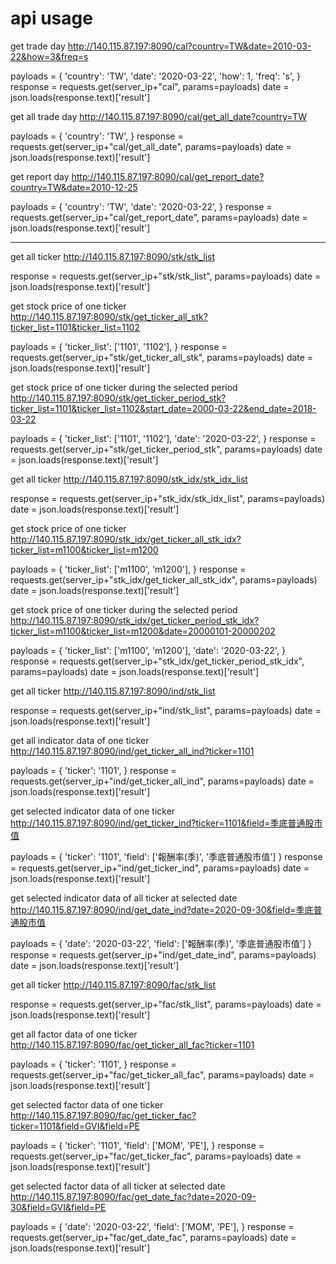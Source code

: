 # api usage
<!-- calendar -->
get trade day
http://140.115.87.197:8090/cal?country=TW&date=2010-03-22&how=3&freq=s

payloads = {
    'country': 'TW',
    'date': '2020-03-22',
    'how': 1,
    'freq': 's',
}
response = requests.get(server_ip+"cal", params=payloads)
date = json.loads(response.text)['result']

get all trade day
http://140.115.87.197:8090/cal/get_all_date?country=TW

payloads = {
    'country': 'TW',
}
response = requests.get(server_ip+"cal/get_all_date", params=payloads)
date = json.loads(response.text)['result']

get report day
http://140.115.87.197:8090/cal/get_report_date?country=TW&date=2010-12-25

payloads = {
    'country': 'TW',
    'date': '2020-03-22',
}
response = requests.get(server_ip+"cal/get_report_date", params=payloads)
date = json.loads(response.text)['result']

***

<!-- stock -->
get all ticker
http://140.115.87.197:8090/stk/stk_list

response = requests.get(server_ip+"stk/stk_list", params=payloads)
date = json.loads(response.text)['result']

get stock price of one ticker
http://140.115.87.197:8090/stk/get_ticker_all_stk?ticker_list=1101&ticker_list=1102

payloads = {
    'ticker_list': ['1101', '1102'],
}
response = requests.get(server_ip+"stk/get_ticker_all_stk", params=payloads)
date = json.loads(response.text)['result']

get stock price of one ticker during the selected period
http://140.115.87.197:8090/stk/get_ticker_period_stk?ticker_list=1101&ticker_list=1102&start_date=2000-03-22&end_date=2018-03-22

payloads = {
    'ticker_list': ['1101', '1102'],
    'date': '2020-03-22',
}
response = requests.get(server_ip+"stk/get_ticker_period_stk", params=payloads)
date = json.loads(response.text)['result']

<!-- stock index -->
get all ticker
http://140.115.87.197:8090/stk_idx/stk_idx_list

response = requests.get(server_ip+"stk_idx/stk_idx_list", params=payloads)
date = json.loads(response.text)['result']

get stock price of one ticker
http://140.115.87.197:8090/stk_idx/get_ticker_all_stk_idx?ticker_list=m1100&ticker_list=m1200

payloads = {
    'ticker_list': ['m1100', 'm1200'],
}
response = requests.get(server_ip+"stk_idx/get_ticker_all_stk_idx", params=payloads)
date = json.loads(response.text)['result']

get stock price of one ticker during the selected period
http://140.115.87.197:8090/stk_idx/get_ticker_period_stk_idx?ticker_list=m1100&ticker_list=m1200&date=20000101-20000202

payloads = {
    'ticker_list': ['m1100', 'm1200'],
    'date': '2020-03-22',
}
response = requests.get(server_ip+"stk_idx/get_ticker_period_stk_idx", params=payloads)
date = json.loads(response.text)['result']

<!-- indicator -->
get all ticker
http://140.115.87.197:8090/ind/stk_list

response = requests.get(server_ip+"ind/stk_list", params=payloads)
date = json.loads(response.text)['result']

get all indicator data of one ticker
http://140.115.87.197:8090/ind/get_ticker_all_ind?ticker=1101

payloads = {
    'ticker': '1101',
}
response = requests.get(server_ip+"ind/get_ticker_all_ind", params=payloads)
date = json.loads(response.text)['result']

get selected indicator data of one ticker
http://140.115.87.197:8090/ind/get_ticker_ind?ticker=1101&field=季底普通股市值

payloads = {
    'ticker': '1101',
    'field': ['報酬率(季)', '季底普通股市值']
}
response = requests.get(server_ip+"ind/get_ticker_ind", params=payloads)
date = json.loads(response.text)['result']

get selected indicator data of all ticker at selected date
http://140.115.87.197:8090/ind/get_date_ind?date=2020-09-30&field=季底普通股市值

payloads = {
    'date': '2020-03-22',
    'field': ['報酬率(季)', '季底普通股市值']
}
response = requests.get(server_ip+"ind/get_date_ind", params=payloads)
date = json.loads(response.text)['result']

<!-- factor -->
get all ticker
http://140.115.87.197:8090/fac/stk_list

response = requests.get(server_ip+"fac/stk_list", params=payloads)
date = json.loads(response.text)['result']

get all factor data of one ticker
http://140.115.87.197:8090/fac/get_ticker_all_fac?ticker=1101

payloads = {
    'ticker': '1101',
}
response = requests.get(server_ip+"fac/get_ticker_all_fac", params=payloads)
date = json.loads(response.text)['result']

get selected factor data of one ticker
http://140.115.87.197:8090/fac/get_ticker_fac?ticker=1101&field=GVI&field=PE

payloads = {
    'ticker': '1101',
    'field': ['MOM', 'PE'],
}
response = requests.get(server_ip+"fac/get_ticker_fac", params=payloads)
date = json.loads(response.text)['result']

get selected factor data of all ticker at selected date
http://140.115.87.197:8090/fac/get_date_fac?date=2020-09-30&field=GVI&field=PE

payloads = {
    'date': '2020-03-22',
    'field': ['MOM', 'PE'],
}
response = requests.get(server_ip+"fac/get_date_fac", params=payloads)
date = json.loads(response.text)['result']
